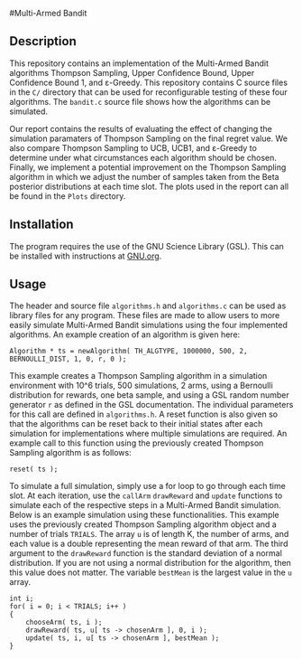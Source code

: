 #Multi-Armed Bandit
## Description
This repository contains an implementation of the Multi-Armed Bandit algorithms Thompson Sampling, Upper Confidence Bound, Upper Confidence Bound 1, and ε-Greedy. This repository contains C source files in the `C/` directory that can be used for reconfigurable testing of these four algorithms. The `bandit.c` source file shows how the algorithms can be simulated.

Our report contains the results of evaluating the effect of changing the simulation paramaters of Thompson Sampling on the final regret value. We also compare Thompson Sampling to UCB, UCB1, and ε-Greedy to determine under what circumstances each algorithm should be chosen. Finally, we implement a potential improvement on the Thompson Sampling algorithm in which we adjust the number of samples taken from the Beta posterior distributions at each time slot. The plots used in the report can all be found in the `Plots` directory.

## Installation
The program requires the use of the GNU Science Library (GSL). This can be installed with instructions at [GNU.org](https://www.gnu.org/software/gsl/).

## Usage
The header and source file `algorithms.h` and `algorithms.c` can be used as library files for any program. These files are made to allow users to more easily simulate Multi-Armed Bandit simulations using the four implemented algorithms. An example creation of an algorithm is given here:

    Algorithm * ts = newAlgorithm( TH_ALGTYPE, 1000000, 500, 2, BERNOULLI_DIST, 1, 0, r, 0 );

This example creates a Thompson Sampling algorithm in a simulation environment with 10^6 trials, 500 simulations, 2 arms, using a Bernoulli distribution for rewards, one beta sample, and using a GSL random number generator `r` as defined in the GSL documentation. The individual parameters for this call are defined in `algorithms.h`. A reset function is also given so that the algorithms can be reset back to their initial states after each simulation for implementations where multiple simulations are required. An example call to this function using the previously created Thompson Sampling algorithm is as follows:

    reset( ts );

To simulate a full simulation, simply use a for loop to go through each time slot. At each iteration, use the `callArm` `drawReward` and `update` functions to simulate each of the respective steps in a Multi-Armed Bandit simulation. Below is an example simulation using these functionalities. This example uses the previously created Thompson Sampling algorithm object and a number of trials `TRIALS`. The array `u` is of length K, the number of arms, and each value is a double representing the mean reward of that arm. The third argument to the `drawReward` function is the standard deviation of a normal distribution. If you are not using a normal distribution for the algorithm, then this value does not matter. The variable `bestMean` is the largest value in the `u` array. 

```
int i;
for( i = 0; i < TRIALS; i++ )
{
	chooseArm( ts, i );
	drawReward( ts, u[ ts -> chosenArm ], 0, i );
	update( ts, i, u[ ts -> chosenArm ], bestMean );
}
```
